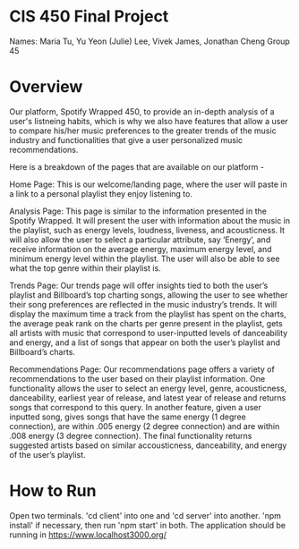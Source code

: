 # CIS 450 Final Project 
Names: Maria Tu, Yu Yeon (Julie) Lee, Vivek James, Jonathan Cheng 
Group 45 

# Overview 
Our platform, Spotify Wrapped 450, to provide an in-depth analysis of a user's listneing habits, which is why we also have features that allow a user to compare his/her music preferences to the greater trends of the music industry and functionalities that give a user personalized music recommendations. 

Here is a breakdown of the pages that are available on our platform - 

Home Page: 
This is our welcome/landing page, where the user will paste in a link to a personal playlist they enjoy listening to.  

Analysis Page: 
This page is similar to the information presented in the Spotify Wrapped. It will present the user with information about the music in the playlist, such as energy levels, loudness, liveness, and acousticness. It will also allow the user to select a particular attribute, say ‘Energy’, and receive information on the average energy, maximum energy level, and minimum energy level within the playlist. The user will also be able to see what the top genre within their playlist is. 

Trends Page: Our trends page will offer insights tied to both the user’s playlist and Billboard’s top charting songs, allowing the user to see whether their song preferences are reflected in the music industry’s trends. It will display the maximum time a track from the playlist has spent on the charts, the average peak rank on the charts per genre present in the playlist, gets all artists with music that correspond to user-inputted levels of danceability and energy, and a list of songs that appear on both the user’s playlist and Billboard’s charts. 

Recommendations Page: 
Our recommendations page offers a variety of recommendations to the user based on their playlist information. One functionality allows the user to select an energy level, genre, acousticness, danceability, earliest year of release, and latest year of release and returns songs that correspond to this query. In another feature, given a user inputted song, gives songs that have the same energy (1 degree connection), are within .005 energy (2 degree connection) and are within .008 energy (3 degree connection). The final functionality returns suggested artists based on similar accousticness, danceability, and energy of the user’s playlist.


# How to Run 
Open two terminals. 'cd client' into one and 'cd server' into another. 'npm install' if necessary, then run 'npm start' in both. The application should be running in https://www.localhost3000.org/ 



